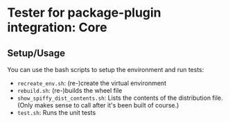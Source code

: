 # Tester for package-plugin integration: Core

## Setup/Usage

You can use the bash scripts to setup the environment and run tests:

 - `recreate_env.sh`: (re-)create the virtual environment
 - `rebuild.sh`: (re-)builds the wheel file
 - `show_spiffy_dist_contents.sh`: Lists the contents of the distribution file. (Only makes sense to call after it's been built of course.)
 - `test.sh`: Runs the unit tests
